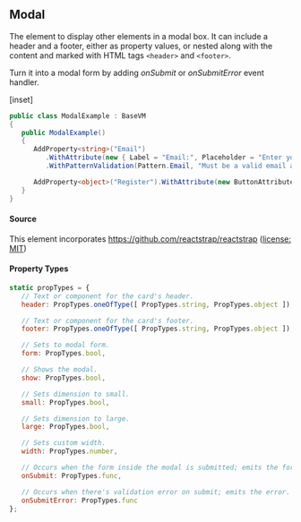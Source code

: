 ﻿## Modal

The element to display other elements in a modal box.  It can include a header and a footer, either as property values, or nested along with the content and marked with HTML tags `<header>` and `<footer>`.  

Turn it into a modal form by adding _onSubmit_ or _onSubmitError_ event handler.

[inset]

```csharp
public class ModalExample : BaseVM
{
   public ModalExample()
   {
      AddProperty<string>("Email")
         .WithAttribute(new { Label = "Email:", Placeholder = "Enter your email address" })
         .WithPatternValidation(Pattern.Email, "Must be a valid email address.");

      AddProperty<object>("Register").WithAttribute(new ButtonAttribute { Label = "Register" });
   }
}
```

#### Source

This element incorporates https://github.com/reactstrap/reactstrap ([license: MIT](https://github.com/reactstrap/reactstrap/blob/master/LICENSE))

#### Property Types

```jsx
static propTypes = {
   // Text or component for the card's header.
   header: PropTypes.oneOfType([ PropTypes.string, PropTypes.object ]),

   // Text or component for the card's footer.
   footer: PropTypes.oneOfType([ PropTypes.string, PropTypes.object ]),

   // Sets to modal form.
   form: PropTypes.bool,

   // Shows the modal.
   show: PropTypes.bool,

   // Sets dimension to small.
   small: PropTypes.bool,

   // Sets dimension to large.
   large: PropTypes.bool,

   // Sets custom width.
   width: PropTypes.number,

   // Occurs when the form inside the modal is submitted; emits the form data.
   onSubmit: PropTypes.func,

   // Occurs when there's validation error on submit; emits the error.
   onSubmitError: PropTypes.func
};
```